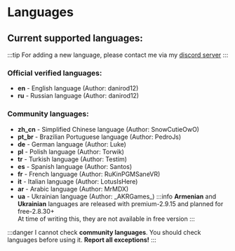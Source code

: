 # Languages

## Current supported languages:

:::tip
For adding a new language, please contact me via my [discord server](https://discord.gg/vbYW3sperj)
:::

### Official verified languages:
- **en** - English language (Author: danirod12)
- **ru** - Russian language (Author: danirod12)

### Community languages:
- **zh_cn** - Simplified Chinese language (Author: SnowCutieOwO)
- **pt_br** - Brazilian Portuguese language (Author: PedroJs)
- **de** - German language (Author: Luke)
- **pl** - Polish language (Author: Torwik)
- **tr** - Turkish language (Author: Testim)
- **es** - Spanish language (Author: Santos)
- **fr** - French language (Author: RuKinPGMSaneVR)
- **it** - Italian language (Author: LotusIsHere)
- **ar** - Arabic language (Author: MrMDX)
- **ua** - Ukrainian language (Author: \_AKRGames_)
:::info
**Armenian** and **Ukrainian** languages are released with premium-2.9.15 and planned for free-2.8.30+  
At time of writing this, they are not available in free version
:::

:::danger
I cannot check **community languages**. You should check languages before using it.
**Report all exceptions!**
:::
